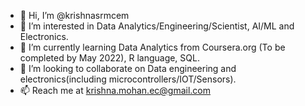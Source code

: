 - 👋 Hi, I’m @krishnasrmcem
- 👀 I’m interested in Data Analytics/Engineering/Scientist, AI/ML and Electronics.
- 🌱 I’m currently learning Data Analytics from Coursera.org (To be completed by May 2022), R language, SQL.
- 💞️ I’m looking to collaborate on Data engineering and electronics(including microcontrollers/IOT/Sensors).
- 📫 Reach me at krishna.mohan.ec@gmail.com

<!---
krishnasrmcem/krishnasrmcem is a ✨ special ✨ repository because its `README.md` (this file) appears on your GitHub profile.
You can click the Preview link to take a look at your changes.
--->
